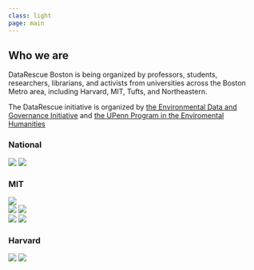 ```yaml
---
class: light
page: main
---
```


<h2>Who we are</h2>

<p>DataRescue Boston is being organized by professors, students, researchers, librarians, and activists from universities across the Boston Metro area, including Harvard, MIT, Tufts, and Northeastern.</p>

<p>The DataRescue initiative is organized by <a href="https://envirodatagov.org">the Environmental Data and Governance Initiative</a> and <a href="https://www.ppehlab.org">the UPenn Program in the Enviromental Humanities</a> </p>

<h3>National</h3>
<div class="sponsors">
<a href="https://envirodatagov.org"><img src="{{ "/assets/EDGI-logo.png" | relative_url }}" /></a>
<a href="https://ppehlab.org"><img src="{{ "/assets/datarefuge-logo.png" | relative_url }}" /></a>
</div>

<h3>MIT</h3>
<div class="sponsors">
<a href="http://acses.mit.edu" class="wide"><img src="{{ "/assets/ACSES-logo.png" | relative_url }}" /></a>
<div class="sponsors">
</div>
<a href="http://libraries.mit.edu"><img src="{{ "/assets/mit-libraries-logo.png" | relative_url }}" /></a>
<a href="http://gsc.mit.edu"><img src="{{ "/assets/gsc-square-logo.png" | relative_url }}" /></a>
<div class="sponsors">
</div>
<a href="http://cce.mit.edu" class="extra-wide"><img src="{{ "/assets/cce-logo.png" | relative_url }}" /></a>
<a href="http://cee.mit.edu" class="extra-wide"><img src="{{"/assets/cee-logo-color.png" | relative_url }}" /></a>
</div>

<h3>Harvard</h3>
<div class="sponsors">
<a href="http://library.harvard.edu"><img src="{{ "/assets/harvard-library-logo.png" | relative_url }}" /></a>
<a href="http://iq.harvard.edu"><img src="{{ "/assets/iqss-logo.png" | relative_url }}" /></a>
</div>
